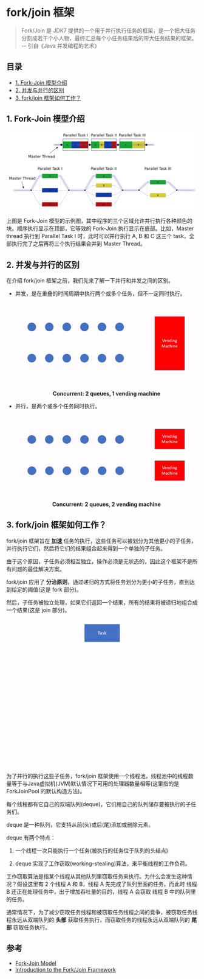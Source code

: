 # fork/join 框架

> Fork/Join 是 JDK7 提供的一个用于并行执行任务的框架，是一个把大任务分割成若干个小人物，最终汇总每个小任务结果后的带大任务结果的框架。 -- 引自《Java 并发编程的艺术》

## 目录

-   [1. Fork-Join 模型介绍](#user-content-fj-1)
-   [2. 并发与并行的区别](#user-content-fj-2)
-   [3. fork/join 框架如何工作？](#user-content-fj-3)

## <a id="fj-1">1. Fork-Join 模型介绍</a>

![](/imgs/concurrency/c-8-1.png)

上图是 Fork-Join 模型的示例图，其中程序的三个区域允许并行执行各种颜色的块。顺序执行显示在顶部，它等效的 Fork-Join 执行显示在底部。比如，Master thread 执行到 Parallel Task I 时，此时可以并行执行 A, B 和 C 这三个 task，全部执行完了之后再将三个执行结果合并到 Master Thread。

## <a id="fj-2">2. 并发与并行的区别</a>

在介绍 fork/join 框架之前，我们先来了解一下并行和并发之间的区别。

-   并发，是在重叠的时间周期中执行两个或多个任务，但不一定同时执行。

    ![](/imgs/concurrency/c-8-2.gif)

    <center><strong>Concurrent: 2 queues, 1 vending machine</strong></center>

-   并行，是两个或多个任务同时执行。

    ![](/imgs/concurrency/c-8-3.gif)

    <center><strong>Concurrent: 2 queues, 2 vending machine</strong></center>

## <a id="fj-3">3. fork/join 框架如何工作？</a>

fork/join 框架旨在 **加速** 任务的执行，这些任务可以被划分为其他更小的子任务，并行执行它们，然后将它们的结果组合起来得到一个单独的子任务。

由于这个原因，子任务必须相互独立，操作必须是无状态的，因此这个框架不是所有问题的最佳解决方案。

fork/join 应用了 **分治原则**，通过递归的方式将任务划分为更小的子任务，直到达到给定的阈值(这是 fork 部分)。

然后，子任务被独立处理，如果它们返回一个结果，所有的结果将被递归地组合成一个结果(这是 join 部分)。

![](/imgs/concurrency/c-8-4.gif)

为了并行的执行这些子任务，fork/join 框架使用一个线程池，线程池中的线程数量等于与Java虚拟机(JVM)默认情况下可用的处理器数量相等(这里指的是 ForkJoinPool 的默认构造方法)。

每个线程都有它自己的双端队列(deque)，它们用自己的队列储存要被执行的子任务们。

deque 是一种队列，它支持从前(头)或后(尾)添加或删除元素。

deque 有两个特点：

1.  一个线程一次只能执行一个任务(被执行的任务位于队列的头结点)

1.  deque 实现了工作窃取(working-stealing)算法，来平衡线程的工作负荷。

工作窃取算法是指某个线程从其他队列里窃取任务来执行。为什么会发生这种情况？假设这里有 2 个线程 A 和 B，线程 A 先完成了队列里面的任务，而此时 线程 B 还正在处理任务中，出于增加吞吐量的目的，线程 A 会窃取 线程 B 中的队列里的任务。

通常情况下，为了减少窃取任务线程和被窃取任务线程之间的竞争，被窃取任务线程永远从双端队列的 **头部** 获取任务执行，而窃取任务的线程永远从双端队列的 **尾部** 窃取任务执行。

## 参考

-   [Fork-Join Model](https://en.wikipedia.org/wiki/Fork-join_model)
-   [Introduction to the Fork/Join Framework](https://www.pluralsight.com/guides/introduction-to-the-fork-join-framework)